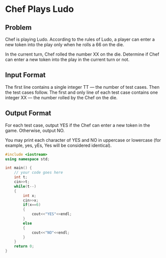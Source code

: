 # Chef Plays Ludo
## Problem
Chef is playing Ludo. According to the rules of Ludo, a player can enter a new token into the play only when he rolls a 66 on the die.

In the current turn, Chef rolled the number XX on the die. Determine if Chef can enter a new token into the play in the current turn or not.

## Input Format
The first line contains a single integer TT — the number of test cases. Then the test cases follow.
The first and only line of each test case contains one integer XX — the number rolled by the Chef on the die.
## Output Format
For each test case, output YES if the Chef can enter a new token in the game. Otherwise, output NO.

You may print each character of YES and NO in uppercase or lowercase (for example, yes, yEs, Yes will be considered identical).
```cpp
#include <iostream>
using namespace std;

int main() {
	// your code goes here
	int t;
	cin>>t;
	while(t--)
	{
	    int x;
	    cin>>x;
	    if(x==6)
	    {
	        cout<<"YES"<<endl;
	    }
	    else
	    {
	        cout<<"NO"<<endl;
	    }
	}
	return 0;
}
```
